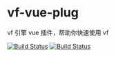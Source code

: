 # vf-vue-plug
vf 引擎 vue 插件，帮助你快速使用 vf

[![Build Status](https://travis-ci.com/vipkid-edu/vf-vue-plug.svg?branch=master)](https://travis-ci.com/vipkid-edu/vf-vue-plug)
[![Build Status](https://circleci.com/gh/vipkid-edu/vf-vue-plug.svg?style=shield)](https://circleci.com/gh/vipkid-edu/vf-vue-plug.svg?style=shield)

